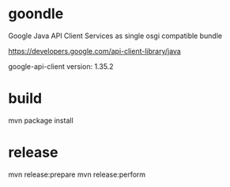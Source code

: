 # goondle
Google Java API Client Services as single osgi compatible bundle

https://developers.google.com/api-client-library/java

google-api-client version: 1.35.2

# build

mvn package install

# release
mvn release:prepare
mvn release:perform
